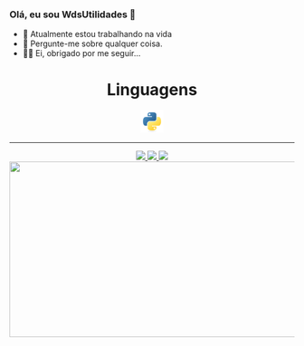 ### Olá, eu sou WdsUtilidades 👋

- 🔭 Atualmente estou trabalhando na vida
- 💬 Pergunte-me sobre qualquer coisa.
- 🧑‍💻 Ei, obrigado por me seguir...

<h1 align="center">Linguagens</h1>
    <p align="center">
        <a href="https://flask.palletsprojects.com/" target="_blank" rel="noreferrer">  <img src="https://raw.githubusercontent.com/devicons/devicon/master/icons/python/python-original.svg" alt="python" width="40" height="40"/> </a>
    <hr>
    <p align="center">
        <a href="https://github.com/WdsUtilidades"><img src="https://komarev.com/ghpvc/?username=WdsUtilidades&color=blueviolet">
            <img src="https://shields.io/github/stars/WdsUtilidades?label=stars">
            <img src="https://shields.io/github/followers/WdsUtilidades?label=Seguidores">
        <br>
        <img src="https://github-readme-stats.vercel.app/api?username=WdsUtilidades&show_icons=true&theme=radical" width=780 height=310/>
